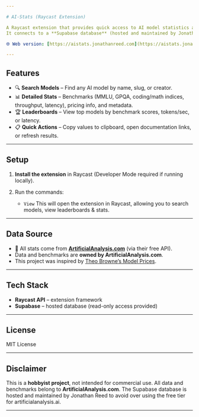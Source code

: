 ```yaml
---

# AI-Stats (Raycast Extension)

A Raycast extension that provides quick access to AI model statistics and leaderboards.
It connects to a **Supabase database** (hosted and maintained by Jonathan Reed) that syncs with [ArtificialAnalysis.ai](https://artificialanalysis.ai/). You can search models, view benchmark results, and check leaderboards — all without leaving Raycast.

🌐 Web version: [https://aistats.jonathanreed.com](https://aistats.jonathanreed.com)

---
```


## Features

* 🔍 **Search Models** – Find any AI model by name, slug, or creator.
* 📊 **Detailed Stats** – Benchmarks (MMLU, GPQA, coding/math indices, throughput, latency), pricing info, and metadata.
* 🏆 **Leaderboards** – View top models by benchmark scores, tokens/sec, or latency.
* 📋 **Quick Actions** – Copy values to clipboard, open documentation links, or refresh results.

---

## Setup

1. **Install the extension** in Raycast (Developer Mode required if running locally).
2. Run the commands:

   * `View`
   This will open the extension in Raycast, allowing you to search models, view leaderboards & stats.

---

## Data Source

* 📡 All stats come from **[ArtificialAnalysis.com](https://artificialanalysis.ai/)** (via their free API).
* Data and benchmarks are **owned by ArtificialAnalysis.com**.
* This project was inspired by [Theo Browne’s Model Prices](https://model-prices.vercel.app/).

---

## Tech Stack

* **Raycast API** – extension framework
* **Supabase** – hosted database (read-only access provided)

---

## License

MIT License

---

## Disclaimer

This is a **hobbyist project**, not intended for commercial use.
All data and benchmarks belong to **ArtificialAnalysis.com**.
The Supabase database is hosted and maintained by Jonathan Reed to avoid over using the free tier for artificialanalysis.ai.

---